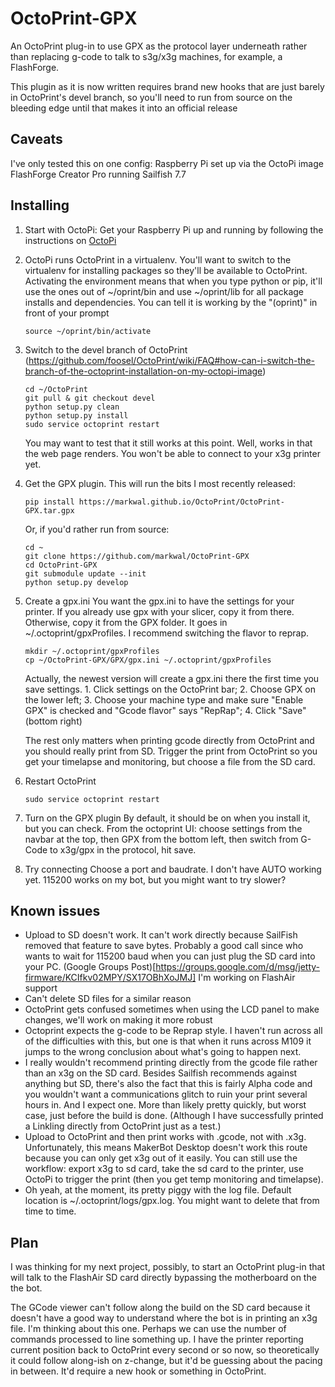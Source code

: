 # OctoPrint-GPX
An OctoPrint plug-in to use GPX as the protocol layer underneath rather than
replacing g-code to talk to s3g/x3g machines, for example, a FlashForge.

This plugin as it is now written requires brand new hooks that are just barely
in OctoPrint's devel branch, so you'll need to run from source on the bleeding
edge until that makes it into an official release

## Caveats
I've only tested this on one config:
Raspberry Pi set up via the OctoPi image
FlashForge Creator Pro running Sailfish 7.7

## Installing
1. Start with OctoPi: Get your Raspberry Pi up and running by following the
   instructions on [OctoPi](https://github.com/guysoft/OctoPi)

2. OctoPi runs OctoPrint in a virtualenv. You'll want to switch to the
   virtualenv for installing packages so they'll be available to OctoPrint.
   Activating the environment means that when you type python or pip, it'll use
   the ones out of ~/oprint/bin and use ~/oprint/lib for all package installs
   and dependencies.  You can tell it is working by the "(oprint)" in front of
   your prompt
    ```
    source ~/oprint/bin/activate
    ```

3. Switch to the devel branch of OctoPrint
  (https://github.com/foosel/OctoPrint/wiki/FAQ#how-can-i-switch-the-branch-of-the-octoprint-installation-on-my-octopi-image)
    ```
    cd ~/OctoPrint
    git pull & git checkout devel
    python setup.py clean
    python setup.py install
    sudo service octoprint restart
    ```

    You may want to test that it still works at this point.  Well, works in that
    the web page renders.  You won't be able to connect to your x3g printer yet.

4. Get the GPX plugin. This will run the bits I most recently released:
    ```
    pip install https://markwal.github.io/OctoPrint/OctoPrint-GPX.tar.gpx
    ```
    Or, if you'd rather run from source:
    ```
    cd ~
    git clone https://github.com/markwal/OctoPrint-GPX
    cd OctoPrint-GPX
    git submodule update --init
    python setup.py develop
    ```

5. Create a gpx.ini
    You want the gpx.ini to have the settings for your printer.  If you already
    use gpx with your slicer, copy it from there.  Otherwise, copy it from the
    GPX folder.  It goes in ~/.octoprint/gpxProfiles.  I recommend switching
    the flavor to reprap.
    ```
    mkdir ~/.octoprint/gpxProfiles
    cp ~/OctoPrint-GPX/GPX/gpx.ini ~/.octoprint/gpxProfiles
    ```
    Actually, the newest version will create a gpx.ini there the first time you
    save settings. 1. Click settings on the OctoPrint bar; 2. Choose GPX on the
    lower left; 3. Choose your machine type and make sure "Enable GPX" is
    checked and "Gcode flavor" says "RepRap"; 4. Click "Save" (bottom right)
    
    The rest only matters when printing gcode directly from OctoPrint and you
    should really print from SD. Trigger the print from OctoPrint so you get
    your timelapse and monitoring, but choose a file from the SD card.

6. Restart OctoPrint
    ```
    sudo service octoprint restart
    ```

7. Turn on the GPX plugin
    By default, it should be on when you install it, but you can check. From
    the octoprint UI: choose settings from the navbar at the top, then GPX from
    the bottom left, then switch from G-Code to x3g/gpx in the protocol, hit
    save.

8. Try connecting
    Choose a port and baudrate.  I don't have AUTO working yet.  115200 works
    on my bot, but you might want to try slower?

## Known issues
* Upload to SD doesn't work. It can't work directly because SailFish removed
  that feature to save bytes. Probably a good call since who wants to wait for
  115200 baud when you can just plug the SD card into your PC.
  (Google Groups Post)[https://groups.google.com/d/msg/jetty-firmware/KCIfkv02MPY/SX17OBhXoJMJ]
  I'm working on FlashAir support
* Can't delete SD files for a similar reason
* OctoPrint gets confused sometimes when using the LCD panel to make changes,
  we'll work on making it more robust
* Octoprint expects the g-code to be Reprap style.  I haven't run across all of
  the difficulties with this, but one is that when it runs across M109 it jumps
  to the wrong conclusion about what's going to happen next.
* I really wouldn't recommend printing directly from the gcode file rather than
  an x3g on the SD card.  Besides Sailfish recommends against anything but SD,
  there's also the fact that this is fairly Alpha code and you wouldn't want a
  communications glitch to ruin your print several hours in. And I expect one.
  More than likely pretty quickly, but worst case, just before the build is
  done. (Although I have successfully printed a Linkling directly from OctoPrint
  just as a test.)
* Upload to OctoPrint and then print works with .gcode, not with .x3g. Unfortunately,
  this means MakerBot Desktop doesn't work this route because you can only get x3g
  out of it easily. You can still use the workflow: export x3g to sd card, take the sd
  card to the printer, use OctoPi to trigger the print (then you get temp monitoring
  and timelapse).
* Oh yeah, at the moment, its pretty piggy with the log file.  Default location
  is ~/.octoprint/logs/gpx.log.  You might want to delete that from time to
  time.
  
## Plan

I was thinking for my next project, possibly, to start an OctoPrint plug-in
that will talk to the FlashAir SD card directly bypassing the motherboard on
the the bot.

The GCode viewer can't follow along the build on the SD card because it doesn't
have a good way to understand where the bot is in printing an x3g file.  I'm
thinking about this one.  Perhaps we can use the number of commands processed to
line something up. I have the printer reporting current position back to
OctoPrint every second or so now, so theoretically it could follow along-ish on
z-change, but it'd be guessing about the pacing in between. It'd require a new
hook or something in OctoPrint.
